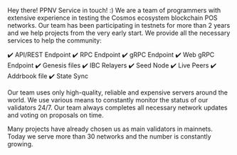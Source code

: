Hey there!
PPNV Service in touch! :)
We are a team of programmers with extensive experience in testing the Cosmos ecosystem blockchain POS networks. 
Our team has been participating in testnets for more than 2 years and we help projects from the very early start. 
We provide all the necessary services to help the community:

✔️ API/REST Endpoint
✔️ RPC Endpoint
✔️ gRPC Endpoint
✔️ Web gRPC Endpoint
✔️ Genesis files
✔️ IBC Relayers
✔️ Seed Node
✔️ Live Peers
✔️ Addrbook file
✔️ State Sync

Our team uses only high-quality, reliable and expensive servers around the world. 
We use various means to constantly monitor the status of our validators 24/7. 
Our team always completes all necessary network updates and voting on proposals on time.

Many projects have already chosen us as main validators in mainnets. 
Today we serve more than 30 networks and the number is constantly growing.
